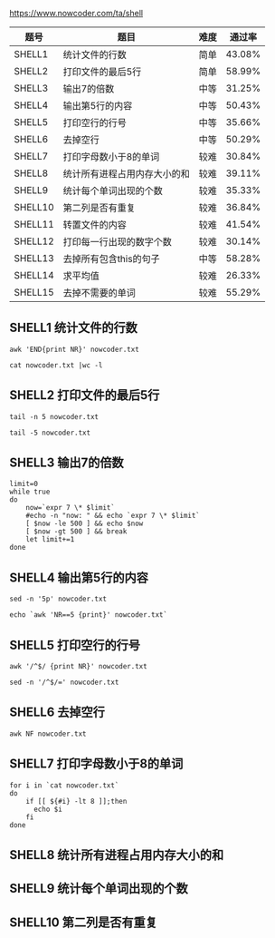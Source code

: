 https://www.nowcoder.com/ta/shell

| 题号    | 题目                         | 难度 | 通过率 |
| ------- | ---------------------------- | ---- | ------ |
| SHELL1  | 统计文件的行数               | 简单 | 43.08% |
| SHELL2  | 打印文件的最后5行            | 简单 | 58.99% |
| SHELL3  | 输出7的倍数                  | 中等 | 31.25% |
| SHELL4  | 输出第5行的内容              | 中等 | 50.43% |
| SHELL5  | 打印空行的行号               | 中等 | 35.66% |
| SHELL6  | 去掉空行                     | 中等 | 50.29% |
| SHELL7  | 打印字母数小于8的单词        | 较难 | 30.84% |
| SHELL8  | 统计所有进程占用内存大小的和 | 较难 | 39.11% |
| SHELL9  | 统计每个单词出现的个数       | 较难 | 35.33% |
| SHELL10 | 第二列是否有重复             | 较难 | 36.84% |
| SHELL11 | 转置文件的内容               | 较难 | 41.54% |
| SHELL12 | 打印每一行出现的数字个数     | 较难 | 30.14% |
| SHELL13 | 去掉所有包含this的句子       | 中等 | 58.28% |
| SHELL14 | 求平均值                     | 较难 | 26.33% |
| SHELL15 | 去掉不需要的单词             | 较难 | 55.29% |

##  SHELL1  统计文件的行数

```shell
awk 'END{print NR}' nowcoder.txt
```

```shell
cat nowcoder.txt |wc -l
```

##  SHELL2  打印文件的最后5行

```shell
tail -n 5 nowcoder.txt
```

```shell
tail -5 nowcoder.txt
```

##  SHELL3  输出7的倍数

```shell
limit=0
while true
do
    now=`expr 7 \* $limit`
    #echo -n "now: " && echo `expr 7 \* $limit`
    [ $now -le 500 ] && echo $now
    [ $now -gt 500 ] && break
    let limit+=1
done
```

## SHELL4  输出第5行的内容

```shell
sed -n '5p' nowcoder.txt
```

```shell
echo `awk 'NR==5 {print}' nowcoder.txt`
```

##  SHELL5  打印空行的行号

```shell
awk '/^$/ {print NR}' nowcoder.txt
```

```shell
sed -n '/^$/=' nowcoder.txt
```

## SHELL6  去掉空行

```shell
awk NF nowcoder.txt
```

##  SHELL7  打印字母数小于8的单词

```shell
for i in `cat nowcoder.txt`
do
    if [[ ${#i} -lt 8 ]];then
      echo $i
    fi
done
```

##  SHELL8  统计所有进程占用内存大小的和

##  SHELL9  统计每个单词出现的个数

##  SHELL10  第二列是否有重复